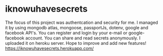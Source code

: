 # iknowuhavesecrets

The focus of this project was authentcation and security for me. I managed it by using mongodb atlas, mongoose, passportJs, dotenv, google and facebook API's.
You can register and login by your e-mail or google-facebook account.
You can share and read secrets anonymously.
I uploaded it on heroku server.
Hope to improve and add new features!
https://iknowuhavesecrets.herokuapp.com/
